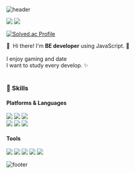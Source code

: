 ![header](https://capsule-render.vercel.app/api?type=slice&color=30A9DE&height=170&section=header&text=My%20profile();&fontColor=090707&fontAlignX=45&fontAlignY=65&fontSize=100)
<p>
  <a href="https://kilhyeonjun.github.io/" target="_blank"><img src="https://img.shields.io/badge/Blog-DD0B78?style=flat-square&logo=GitHub%20Sponsors&logoColor=white"/></a>
  <a href="mailto:kboxstar@gmail.com" target="_blank"><img src="https://img.shields.io/badge/kboxstar@gmail.com-EA4335?style=flat-square&logo=Gmail&logoColor=white"/></a>
 
[![Solved.ac Profile](http://mazassumnida.wtf/api/v2/generate_badge?boj=kboxstar)](https://solved.ac/kboxstar/)
<p>
  👋&nbsp; Hi there! I'm <b>BE developer</b> using JavaScript. 🚀<br/>
  <br/>
  I enjoy gaming and date<br/>
  I want to study every develop. ✨ <br/><br/>
</p>

### 💪 Skills
#### Platforms & Languages
<p>
  <img src="https://img.shields.io/badge/JavaScript-F7DF1E?style=flat-square&logo=JavaScript&logoColor=white"/>
  <img src="https://img.shields.io/badge/Java-007396?style=flat-square&logo=Java&logoColor=white"/>
  <img src="https://img.shields.io/badge/Python-3776AB?style=flat-square&logo=Python&logoColor=white"/>
  <br>
  <img src="https://img.shields.io/badge/Node.js-339933?style=flat-square&logo=Node.js&logoColor=black"/>
  <img src="https://img.shields.io/badge/Spring Boot-6DB33F?style=flat-square&logo=Spring Boot&logoColor=white"/>
  <img src="https://img.shields.io/badge/Django-092E20?style=flat-square&logo=Django&logoColor=white"/>
</p>

#### Tools
<p>
  <img src="https://img.shields.io/badge/Git-F05032?style=flat-square&logo=Git&logoColor=white"/>
  <img src="https://img.shields.io/badge/Visual Studio Code-007ACC.svg?&style=flat-square&logo=Visual Studio Code&logoColor=white"/>
  <img src="https://img.shields.io/badge/IntelliJ IDEA-000000.svg?&style=flat-square&logo=IntelliJ IDEA&logoColor=white"/>
  <img src="https://img.shields.io/badge/WebStorm-000000.svg?&style=flat-square&logo=WebStorm&logoColor=white"/>
  <img src="https://img.shields.io/badge/Eclipse IDE-2C2255.svg?&style=flat-square&logo=Eclipse IDE&logoColor=white"/>
</p>

![footer](https://capsule-render.vercel.app/api?type=slice&color=EFDC05&height=100&section=footer)
